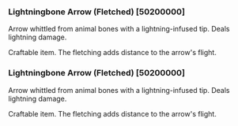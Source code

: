 ### Lightningbone Arrow (Fletched) [50200000]

Arrow whittled from animal bones with a lightning-infused tip. Deals lightning damage.

Craftable item. The fletching adds distance to the arrow's flight.### Lightningbone Arrow (Fletched) [50200000]

Arrow whittled from animal bones with a lightning-infused tip. Deals lightning damage.

Craftable item. The fletching adds distance to the arrow's flight.